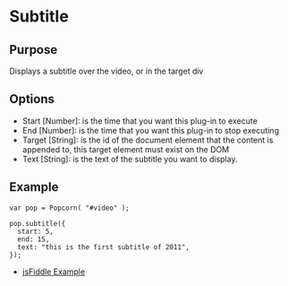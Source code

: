 # Subtitle #

## Purpose ##

Displays a subtitle over the video, or in the target div

## Options ##

* Start [Number]: is the time that you want this plug-in to execute
* End [Number]: is the time that you want this plug-in to stop executing
* Target [String]: is the id of the document element that the content is appended to, this target element must exist on the DOM
* Text [String]: is the text of the subtitle you want to display.

## Example ##

    var pop = Popcorn( "#video" );

    pop.subtitle({
      start: 5,
      end: 15,
      text: "this is the first subtitle of 2011",
    });

* [jsFiddle Example](http://jsfiddle.net/popcornjs/p8Kbs/1/)
